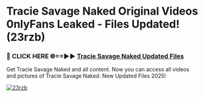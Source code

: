 # Tracie Savage Naked Original Videos 0nlyFans Leaked - Files Updated! (23rzb)

<h3>🔴 CLICK HERE 🌐==►► <a href="https://tinyurl.com/yckcrads" rel="nofollow">Tracie Savage Naked Updated Files</a></h3>

Get Tracie Savage Naked and all content. Now you can access all videos and pictures of Tracie Savage Naked. New Updated Files 2025!

[![23rzb](https://i.imgur.com/hpKpOFt.gif)](https://tinyurl.com/yckcrads)
